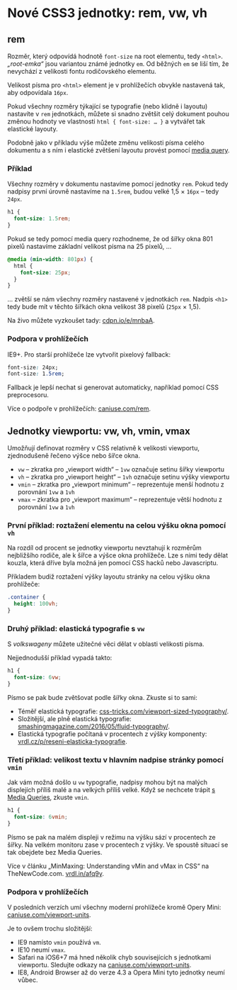Nové CSS3 jednotky: rem, vw, vh
===============================

rem
---

Rozměr, který odpovídá hodnotě `font-size` na root elementu, tedy `<html>`. *„root-emka“* jsou variantou známé jednotky `em`. Od běžných `em` se liší tím, že nevychází z velikosti fontu rodičovského elementu.

Velikost písma pro `<html>` element je v prohlížečích obvykle nastavená tak, aby odpovídala `16px`.

Pokud všechny rozměry týkající se typografie (nebo klidně i layoutu) nastavíte v `rem` jednotkách, můžete si snadno zvětšit celý dokument pouhou změnou hodnoty ve vlastnosti `html { font-size: … }` a vytvářet tak elastické layouty.

Podobně jako v příkladu výše můžete změnu velikosti písma celého dokumentu a s ním i elastické zvětšení layoutu provést pomocí [media query](css3-media-queries.md).

### Příklad

Všechny rozměry v dokumentu nastavíme pomocí jednotky `rem`. Pokud tedy nadpisy první úrovně nastavíme na `1.5rem`, budou velké 1,5 × `16px` – tedy `24px`.

```css
h1 {
  font-size: 1.5rem;
}
```

Pokud se tedy pomocí media query rozhodneme, že od šířky okna 801 pixelů nastavíme základní velikost písma na 25 pixelů, …

```css
@media (min-width: 801px) {
  html {
    font-size: 25px;
  }
}
```

… zvětší se nám všechny rozměry nastavené v jednotkách `rem`. Nadpis `<h1>` tedy bude mít v těchto šířkách okna velikost 38 pixelů (`25px` × 1,5).

Na živo můžete vyzkoušet tady: [cdpn.io/e/mnbaA](http://cdpn.io/e/mnbaA).

### Podpora v prohlížečích

IE9+. Pro starší prohlížeče lze vytvořit pixelový fallback:

```css
font-size: 24px;
font-size: 1.5rem;
```

Fallback je lepší nechat si generovat automaticky, například pomocí CSS preprocesoru.

Více o podpoře v prohlížečích: [caniuse.com/rem](https://caniuse.com/rem).


Jednotky viewportu: vw, vh, vmin, vmax
--------------------------------------

Umožňují definovat rozměry v CSS relativně k velikosti viewportu, zjednodušeně řečeno výšce nebo šířce okna.

* `vw` – zkratka pro „viewport width“ – `1vw` označuje setinu šířky viewportu
* `vh` – zkratka pro „viewport height“ – `1vh` označuje setinu výšky viewportu
* `vmin` – zkratka pro „viewport minimum“ – reprezentuje menší hodnotu z porovnání `1vw` a `1vh`
* `vmax` – zkratka pro „viewport maximum“ – reprezentuje větší hodnotu z porovnání `1vw` a `1vh`

### První příklad: roztažení elementu na celou výšku okna pomocí `vh`

Na rozdíl od procent se jednotky viewportu nevztahují k rozměrům nejbližšího rodiče, ale k šířce a výšce okna prohlížeče. Lze s nimi tedy dělat kouzla, která dříve byla možná jen pomocí CSS hacků nebo Javascriptu.

Příkladem budiž roztažení výšky layoutu stránky na celou výšku okna prohlížeče:

```css
.container {
  height: 100vh;
}
```

### Druhý příklad: elastická typografie s `vw`

S *volkswageny* můžete užitečné věci  dělat v oblasti velikosti písma.

Nejjednodušší příklad vypadá takto:

```css
h1 {
  font-size: 6vw;
}
```

Písmo se pak bude zvětšovat podle šířky okna. Zkuste si to sami:

- Téměř elastická typografie: [css-tricks.com/viewport-sized-typography/](https://css-tricks.com/viewport-sized-typography/).
- Složitější, ale plně elastická typografie: [smashingmagazine.com/2016/05/fluid-typography/](https://www.smashingmagazine.com/2016/05/fluid-typography/).
- Elastická typografie počítaná v procentech z výšky komponenty: [vrdl.cz/p/reseni-elasticka-typografie](reseni-elasticka-typografie.md).

### Třetí příklad: velikost textu v hlavním nadpise stránky pomocí `vmin`

Jak vám možná došlo u `vw` typografie, nadpisy mohou být na malých displejích příliš malé a na velkých příliš velké. Když se nechcete trápit [s Media Queries](css3-media-queries.md), zkuste `vmin`. 

```css
h1 {
  font-size: 6vmin;
}
```

Písmo se pak na malém displeji v režimu na výšku sází v procentech ze šířky. Na velkém monitoru zase v procentech z výšky. Ve spoustě situací se tak obejdete bez Media Queries.

Více v článku „MinMaxing: Understanding vMin and vMax in CSS“ na TheNewCode.com. [vrdl.in/afq9y](http://thenewcode.com/1137/MinMaxing-Understanding-vMin-and-vMax-in-CSS).

### Podpora v prohlížečích

V posledních verzích umí všechny moderní prohlížeče kromě Opery Mini: [caniuse.com/viewport-units](https://caniuse.com/viewport-units).

Je to ovšem trochu složitější:

* IE9 namísto `vmin` používá `vm`.
* IE10 neumí `vmax`.
* Safari na iOS6+7 má hned několik chyb souvisejících s jednotkami viewportu.  Sledujte odkazy na [caniuse.com/viewport-units](https://caniuse.com/viewport-units).
* IE8, Android Browser až do verze 4.3 a Opera Mini tyto jednotky neumí vůbec.





